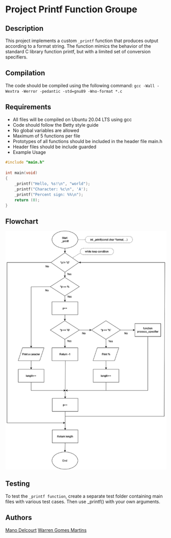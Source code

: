 # Project Printf Function Groupe

## Description 
This project implements a custom `_printf` function that produces output according to a format string. The function mimics the behavior of the standard C library function printf, but with a limited set of conversion specifiers.

## Compilation
The code should be compiled using the following command:
```gcc -Wall -Wextra -Werror -pedantic -std=gnu89 -Wno-format *.c```

## Requirements
- All files will be compiled on Ubuntu 20.04 LTS using gcc
- Code should follow the Betty style guide
- No global variables are allowed
- Maximum of 5 functions per file
- Prototypes of all functions should be included in the header file main.h
- Header files should be include guarded
- Example Usage
```c
#include "main.h"

int main(void)
{
    _printf("Hello, %s!\n", "world");
    _printf("Character: %c\n", 'A');
    _printf("Percent sign: %%\n");
    return (0);
}
```
## Flowchart
![Flowchart of Printf](printfflowchart.png "Function Printf")

## Testing
To test the ``_printf function``, create a separate test folder containing main files with various test cases. 
Then use _printf() with your own arguments.

## Authors

[Mano Delcourt](https://github.com/Maniok19)
[Warren Gomes Martins](https://github.com/Warrre)